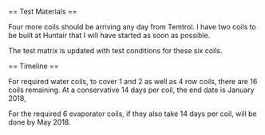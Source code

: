 == Test Materials ==

Four more coils should be arriving any day from Temtrol.
I have two coils to be built at Huntair that I will have started as soon as possible.

The test matrix is updated with test conditions for these six coils.

== Timeline ==

For required water coils, to cover 1 and 2 as well as 4 row coils, there are 16 coils remaining.
At a conservative 14 days per coil, the end date is January 2018,

For the required 6 evaporator coils, if they also take 14 days per coil, will be done by May 2018.
